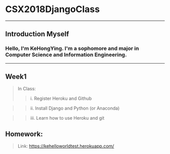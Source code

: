 # CSX2018DjangoClass
***
## Introduction Myself
### Hello, I'm KeHongYing. I'm a sophomore and major in Computer Science and Information Engineering.
***
## Week1
>  In Class:
>>  i. Register Heroku and Github

>>  ii. Install Django and Python (or Anaconda)

>>  iii. Learn how to use Heroku and git

##  Homework:

> Link: https://kehelloworldtest.herokuapp.com/

